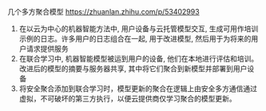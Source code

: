 几个多方聚合模型
https://zhuanlan.zhihu.com/p/53402993
1. 在以云为中心的机器智能方法中, 用户设备与云托管模型交互, 生成可用作培训示例的日志。许多用户的日志组合在一起, 用于改进模型, 然后用于为将来的用户请求提供服务
2. 在联合学习中, 机器智能模型被运到用户的设备, 他们在本地进行评估和培训。改进后的模型的摘要与服务器共享, 其中将它们聚合到新模型并部署到用户设备
3. 将安全聚合添加到联合学习时，模型更新的聚合在逻辑上由安全多方通信通过虚拟，不可破坏的第三方执行，以便云提供商仅学习聚合的模型更新。
